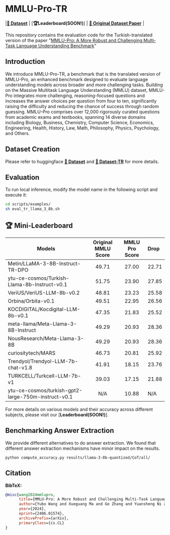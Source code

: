# MMLU-Pro-TR

|[**🤗 Dataset**](https://huggingface.co/datasets/bezir/MMLU-pro-TR) | [**🏆Leaderboard(SOON!)**] | [**📖 Original Dataset Paper**](https://arxiv.org/abs/2406.01574) |

This repository contains the evaluation code for the Turkish-translated version of the paper "[MMLU-Pro: A More Robust and Challenging Multi-Task Language Understanding Benchmark](https://arxiv.org/abs/2406.01574.pdf)"

## Introduction
We introduce MMLU-Pro-TR, a benchmark that is the translated version of MMLU-Pro, an enhanced benchmark designed to evaluate language understanding models across broader and more challenging tasks. Building on the Massive Multitask Language Understanding (MMLU) dataset, MMLU-Pro integrates more challenging, reasoning-focused questions and increases the answer choices per question from four to ten, significantly raising the difficulty and reducing the chance of success through random guessing. MMLU-Pro comprises over 12,000 rigorously curated questions from academic exams and textbooks, spanning 14 diverse domains including Biology, Business, Chemistry, Computer Science, Economics, Engineering, Health, History, Law, Math, Philosophy, Physics, Psychology, and Others.  


## Dataset Creation
Please refer to huggingface [**🤗 Dataset**](https://huggingface.co/datasets/TIGER-Lab/MMLU-Pro) and [**🤗 Dataset-TR**](https://huggingface.co/datasets/bezir/MMLU-pro-TR) for more details.

## Evaluation

To run local inference, modify the model name in the following script and execute it:

```bash
cd scripts/examples/
sh eval_tr_llama_3_8b.sh
```

## 🏆 Mini-Leaderboard

| Models                                                    | Original MMLU Score | MMLU Pro Score | Drop       |
|-----------------------------------------------------------|:-------------------:|:--------------:|:-----------|
| Metin/LLaMA-3-8B-Instruct-TR-DPO                          | 49.71               | 27.00          | 22.71      |
| ytu-ce-cosmos/Turkish-Llama-8b-Instruct-v0.1              | 51.75               | 23.90          | 27.85      |
| VeriUS/VeriUS-LLM-8b-v0.2                                 | 48.81               | 23.23          | 25.58      |
| Orbina/Orbita-v0.1                                        | 49.51               | 22.95          | 26.56      |
| KOCDIGITAL/Kocdigital-LLM-8b-v0.1                         | 47.35               | 21.83          | 25.52      |
| meta-llama/Meta-Llama-3-8B-Instruct                       | 49.29               | 20.93          | 28.36      |
| NousResearch/Meta-Llama-3-8B                              | 49.29               | 20.93          | 28.36      |
| curiositytech/MARS                                        | 46.73               | 20.81          | 25.92      |
| Trendyol/Trendyol-LLM-7b-chat-v1.8                        | 41.91               | 18.15          | 23.76      |
| TURKCELL/Turkcell-LLM-7b-v1                               | 39.03               | 17.15          | 21.88      |
| ytu-ce-cosmos/turkish-gpt2-large-750m-instruct-v0.1       | N/A                 | 10.88          | N/A        |

For more details on various models and their accuracy across different subjects, please visit our [**Leaderboard(SOON!)**].

## Benchmarking Answer Extraction
We provide different alternatives to do answer extraction. We found that different answer extraction mechanisms have minor impact on the results.
```
python compute_accuracy.py results/llama-3-8b-quantized/CoT/all/
```

## Citation

**BibTeX:**
```bibtex
@misc{wang2024mmlupro,
      title={MMLU-Pro: A More Robust and Challenging Multi-Task Language Understanding Benchmark}, 
      author={Yubo Wang and Xueguang Ma and Ge Zhang and Yuansheng Ni and Abhranil Chandra and Shiguang Guo and Weiming Ren and Aaran Arulraj and Xuan He and Ziyan Jiang and Tianle Li and Max Ku and Kai Wang and Alex Zhuang and Rongqi Fan and Xiang Yue and Wenhu Chen},
      year={2024},
      eprint={2406.01574},
      archivePrefix={arXiv},
      primaryClass={cs.CL}
}
```
